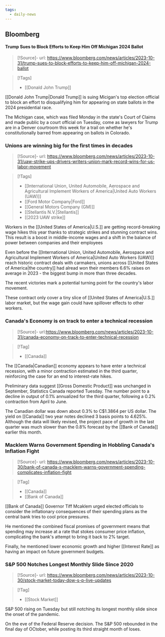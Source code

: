 ```yaml
---
tags:
  - daily-news
---
```

## Bloomberg
#### Trump Sues to Block Efforts to Keep Him Off Michigan 2024 Ballot

>[!Source]-
>url: https://www.bloomberg.com/news/articles/2023-10-31/trump-sues-to-block-efforts-to-keep-him-off-michigan-2024-ballot

>[!Tags]
>- [[Donald John Trump]]

[[Donald John Trump|Donald Trump]] is suing Micigan's top election official to block an effort to disqualifying him for appearing on state ballots in the 2024 presidential race.

The Michigan case, which was filed Monday in the state's Court of Claims and made public by a court official on Tuesday, come as lawyers for Trump are in a Denver courtroom this week for a trail on whether he's constitutionally barred from appearing on ballots in Colorado.



### Unions are winning big for the first times in decades

>[!Source]-
>url: https://www.bloomberg.com/news/articles/2023-10-31/uaw-strike-ups-drivers-writers-union-mark-record-wins-for-us-labor-movement

>[!Tags]
>- [[International Union, United Automobile, Aerospace and Agricultural Implement Workers of America|United Auto Workers (UAW)]]
>- [[Ford Motor Company|Ford]]
>- [[General Motors Company (GM)]]
>- [[Stellantis N.V.|Stellantis]]
>- [[2023 UAW strike]]

Workers in the [[United States of America|U.S.]] are getting record-breaking wage hikes this year thanks to strategic strikes and stunning contract wins. This result is a boost in middle-income wages and a shift in the balance of power between companies and their employees

Even before the [[International Union, United Automobile, Aerospace and Agricultural Implement Workers of America|United Auto Workers (UAW)]] reach historic contract deals with carmakers, unions across [[United States of America|the country]] had alread won their members 6.6% raises on average in 2023 - the biggest bump in more than three decades.

The recent victories mark a potential turning point for the country's labor movement. 

These contract only cover a tiny slice of [[United States of America|U.S.]] labor market, but the wage gain could have spillover effects to other workers.



### Canada's Economy is on track to enter a technical recession

>[!Source]-
>url:https://www.bloomberg.com/news/articles/2023-10-31/canada-economy-on-track-to-enter-technical-recession

>[!Tag]
>- [[Canada]]

The [[Canada|Canadian]] economy appears to have enter a technical recession, with a minor contraction estimated in the third quarter, reinforcing the case for an end to interest-rate hikes.

Preliminary data suggest [[Gross Domestic Product]] was unchanged in September, Statistics Canada reported Tuesday. The number point to a decline in output of 0.1% annualized for the third quarter, following a 0.2% contraction from April to June.

The Canadian dollar was down about 0.3% to C$1.3864 per US dollar. The yield on [[Canada]] two year notes declined 3 basis points to 4.625%. Although the data will likely revised, the project pace of growth in the last quarter was much slower than the 0.8% forecast by the [[Bank of Canada]] earlier this month.

### Macklem Warns Government Spending in Hobbling Canada's Inflation Fight

> [!Source]-
> url: https://www.bloomberg.com/news/articles/2023-10-30/bank-of-canada-s-macklem-warns-government-spending-complicates-inflation-fight

>[!Tag]
>- [[Canada]]
>- [[Bank of Canada]]

[[Bank of Canada]] Governor Tiff Mcaklem urged elected officials to consider the inflationary consequences of their spending plans as the central bank tries to cool price pressures.

He mentioned the combined fiscal promises of government means that spending may increase at a rate that stokes consumer price inflation, complicating the bank's attempt to bring it back to 2% target.

Finally, he mentioned lower economic growth and higher [[Interest Rate]] as having an impact on future government budgets. 

### S&P 500 Notches Longest Monthly Slide Since 2020

> [!Source]-
> url: https://www.bloomberg.com/news/articles/2023-10-30/stock-market-today-dow-s-p-live-updates

> [!Tag]
> - [[Stock Market]]

S&P 500 rising on Tuesday but still notching its longest monthly slide since the onset of the pandemic. 

On the eve of the Federal Reserve decision. The S&P 500 rebounded in the final day of OCtober, while posting its third straight month of loses.
